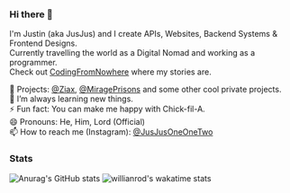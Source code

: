 ### Hi there 👋
I'm Justin (aka JusJus) and I create APIs, Websites, Backend Systems & Frontend Designs.<br>
Currently travelling the world as a Digital Nomad and working as a programmer.<br>
Check out [CodingFromNowhere](https://www.codingfromnowhere.com) where my stories are.<br>

🔭 Projects: [@Ziax](https://github.com/teamziax), [@MiragePrisons](https://github.com/MiragePrisons) and some other cool private projects.<br>
🌱 I’m always learning new things.<br>
⚡ Fun fact: You can make me happy with Chick-fil-A.<br>
😄 Pronouns: He, Him, Lord (Official)<br>
📫 How to reach me (Instagram): [@JusJusOneOneTwo](https://www.instagram.com/jusjusoneonetwo/)<br>

### Stats
![Anurag's GitHub stats](https://github-readme-stats.vercel.app/api?username=jusjus112&show_icons=true&theme=radical&count_private=true&hide_border=true&include_all_commits=true)
![willianrod's wakatime stats](https://github-readme-stats.vercel.app/api/wakatime?username=JusJusOneOneTwo&show_icons=true&theme=radical&layout=compact&count_private=true&hide_border=true)


<!--
**jusjus112/jusjus112** is a ✨ _special_ ✨ repository because its `README.md` (this file) appears on your GitHub profile.
[![Anurag's GitHub stats](https://github-readme-stats.vercel.app/api?username=jusjus112&show_icons=true&theme=radical)]

Here are some ideas to get you started:

- 🔭 I’m currently working on ...
- 🌱 I’m currently learning ...
- 👯 I’m looking to collaborate on ...
- 🤔 I’m looking for help with ...
- 💬 Ask me about ...
- 📫 How to reach me: ...
- 😄 Pronouns: ...
- ⚡ Fun fact: ...
-->
